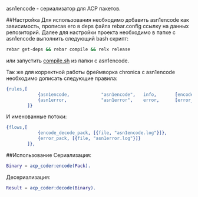 asn1encode - сериализатор для ACP пакетов.

##Настройка
Для использования необходимо добавить asn1encode как зависимость, прописав его в deps файла rebar.config ссылку на данных репозиторий.
Далее для настройки проекта необходимо в папке с asn1encode выполнить следующий bash скрипт:

```bash
rebar get-deps && rebar compile && relx release
```
или запустить [compile.sh](https://github.com/borisbochkaryov/asn1encode/complite.sh) из папки с asn1encode.

Так же для корректной работы фреймворка chronica с asn1encode необходимо дописать следующие правила:
```erlang
{rules,[
            {asn1encode,            "asn1encode",   info,       [encode_decode_pack], on},
            {asn1error,             "asn1error",    error,      [error_pack], on}
        ]}
```

И именованные потоки:
```erlang
{flows,[
            {encode_decode_pack, [{file, "asn1encode.log"}]},
            {error_pack, [{file, "asn1error.log"}]}
        ]},
```

##Использование
Сериализация:
```erlang
Binary = acp_coder:encode(Pack).
```

Десериализация:
```erlang
Result = acp_coder:decode(Binary).
```